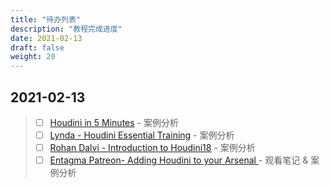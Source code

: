 ```yaml
---
title: "待办列表"
description: "教程完成进度"
date: 2021-02-13
draft: false
weight: 20
---
```


## 2021-02-13

> - [ ] [Houdini in 5 Minutes](/zh/3a4c10b0) - 案例分析
> - [ ] [Lynda - Houdini Essential Training](/zh/e127bd01) - 案例分析
> - [ ] [Rohan Dalvi - Introduction to Houdini18](/zh/dfbf612d) - 案例分析
> - [ ] [Entagma Patreon- Adding Houdini to your Arsenal ](/zh/ddc0b6e3) - 观看笔记 & 案例分析
